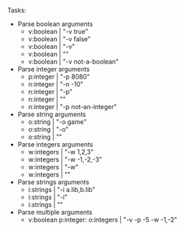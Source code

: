 Tasks:
* Parse boolean arguments
    * v:boolean | "-v true"
    * v:boolean | "-v false"
    * v:boolean | "-v"
    * v:boolean | ""
    * v:boolean | "-v not-a-boolean"
* Parse integer arguments
    * p:integer | "-p 8080"
    * n:integer | "-n -10"
    * n:integer | "-p"
    * n:integer | ""
    * n:integer | "-p not-an-integer"
* Parse string arguments
    * o:string | "-o game"
    * o:string | "-o"
    * o:string | ""
* Parse integers arguments
    * w:integers | "-w 1,2,3"
    * w:integers | "-w -1,-2,-3"
    * w:integers | "-w"
    * w:integers | ""
* Parse strings arguments
    * i:strings | "-i a.lib,b.lib"
    * i:strings | "-i"
    * i:strings | ""
* Parse multiple arguments
    * v:boolean p:integer: o:integers | "-v -p -5 -w -1,-2"
